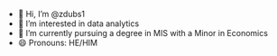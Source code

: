 - 👋 Hi, I’m @zdubs1
- 👀 I’m interested in data analytics
- 🌱 I’m currently pursuing a degree in MIS with a Minor in Economics
- 😄 Pronouns: HE/HIM

<!---
zdubs1/zdubs1 is a ✨ special ✨ repository because its `README.md` (this file) appears on your GitHub profile.
You can click the Preview link to take a look at your changes.
--->
